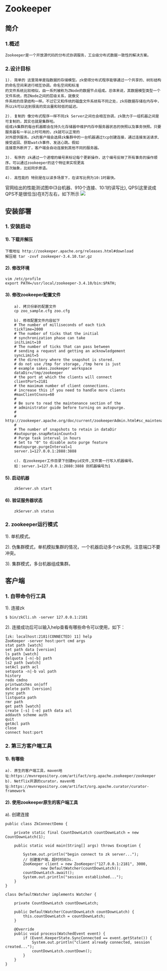 # Zookeeper

## 简介
### 1.概述 
    Zookeeper是一个开放源代码的分布式协调服务，工业级分布式数据一致性的解决方案。
### 2.设计目标
    1). 简单的 这里简单是指数据的存储模型。zk使得分布式程序能够通过一个共享的、树形结构的命名空间来进行相互协调。命名空间和标准
    的文件系统比较相似，由一系列被称为ZNode的数据节点组成。总体来说，其数据模型类型一个文件系统，而ZNode之间的层级关系，就像文
    件系统的目录结构一样。不过它又和传统的磁盘文件系统有不同之处，zk将数据存储在内存中，所以zk可以达到很高的突出量和较低的延迟。
       
    2). 复制的 像分布式程序一样不同zk Server之间也会相互协调，zk致力于一组机器之间是可复制的，其实也就是集群啦。
    组成zk集群的每台机器都会在持久化存储器中维护内存中服务器状态的快照以及事务快照。只要服务器有一半以上时可用的，zk就可以正常的
    对外提供服务。zk的客户端会选择zk集群中的一台机器通过tcp创建连接，通过连接发送请求、接受返回、获取watch事件、发送心跳。假如
    连接意外断开了，客户端会自动连接到其他不同的服务器。
     
    3). 有序的 zk通过一个递增的编号来标记每个更新操作，这个编号反映了所有事务的操作顺序。可以通过zookeeper的这个特征来实现更高
    层次抽象，比如同步原语。
     
    4). 高性能的 特别是在以读多场景下，在读写比例为10:1时最快。

官网给出的性能测试图中(3台机器、910个连接、10:1的读写比), QPS(这里说成QPS不是很恰当)在8万左右，如下所示
![](https://zookeeper.apache.org/doc/r3.4.10/images/zkperfRW-3.2.jpg)
    
    

## 安装部署

### 1. 安装启动
    
#### 1). 下载并解压 
    下载地址 http://zookeeper.apache.org/releases.html#download
    解压缩 tar -zxvf zookeeper-3.4.10.tar.gz
    
#### 2). 修改环境
    vim /etc/profile
    export PATH=/usr/local/zookeeper-3.4.10/bin:$PATH;
#### 3). 修改zookeeper配置文件
        
        a). 拷贝份新的配置文件
        cp zoo_sample.cfg zoo.cfg
        
        b). 修改配置文件内容如下
        # The number of milliseconds of each tick
        tickTime=2000
        # The number of ticks that the initial 
        # synchronization phase can take
        initLimit=10
        # The number of ticks that can pass between 
        # sending a request and getting an acknowledgement
        syncLimit=5
        # the directory where the snapshot is stored.
        # do not use /tmp for storage, /tmp here is just 
        # example sakes.zookeeper workspace
        dataDir=/tmp/zookeeper 
        # the port at which the clients will connect
        clientPort=2181
        # the maximum number of client connections.
        # increase this if you need to handle more clients
        #maxClientCnxns=60
        #
        # Be sure to read the maintenance section of the 
        # administrator guide before turning on autopurge.
        #
        # http://zookeeper.apache.org/doc/current/zookeeperAdmin.html#sc_maintenance
        #
        # The number of snapshots to retain in dataDir
        #autopurge.snapRetainCount=3
        # Purge task interval in hours
        # Set to "0" to disable auto purge feature
        #autopurge.purgeInterval=1
        server.1=127.0.0.1:2888:3888
        
        c). 在zookeeper工作目录下创建myid文件,文件第一行写入机器编号。
        如：server.1=127.0.0.1:2888:3888 则机器编号为1
        
#### 5). 启动机器
    
        zkServer.sh start
    
#### 6). 验证服务器状态
    
        zkServer.sh status
        
### 2.	zookeeper运行模式
  
  1). 单机模式。
  
  2). 伪集群模式，单机模拟集群的情况，一个机器启动多个zk实例，注意端口不要冲突。
  
  3). 集群模式，多台机器组成集群。

## 客户端

### 1. 自带命令行工具
1). 连接zk 
    
    $ bin/zkCli.sh -server 127.0.0.1:2181
    
2). 连接成功后可以输入help查看有哪些命令可以使用，如下：
	
	[zk: localhost:2181(CONNECTED) 11] help
	ZooKeeper -server host:port cmd args
	stat path [watch]
	set path data [version]
	ls path [watch]
	delquota [-n|-b] path
	ls2 path [watch]
	setAcl path acl
	setquota -n|-b val path
	history 
	redo cmdno
	printwatches on|off
	delete path [version]
	sync path
	listquota path
	rmr path
	get path [watch]
	create [-s] [-e] path data acl
	addauth scheme auth
	quit 
	getAcl path
	close 
	connect host:port
### 2. 第三方客户端工具
#### 1). 有哪些
	
	a). 原生的客户端工具，maven地址:https://mvnrepository.com/artifact/org.apache.zookeeper/zookeeper
	b). Netflix开源的curator，maven地址:https://mvnrepository.com/artifact/org.apache.curator/curator-framework

#### 2). 使用zookeeper原生的客户端工具
	
a). 创建连接

```
public class ZkConnectDemo {

    private static final CountDownLatch countDownLatch = new CountDownLatch(1);

    public static void main(String[] args) throws Exception {

        System.out.println("begin connect to zk server...");
        // 创建客户端，超时时间3s.
        ZooKeeper client = new ZooKeeper("127.0.0.1:2181", 3000,
                new DefaultWatcher(countDownLatch));
        countDownLatch.await();
        System.out.println("session established...");
    }
}

class DefaultWatcher implements Watcher {

    private CountDownLatch countDownLatch;

    public DefaultWatcher(CountDownLatch countDownLatch) {
        this.countDownLatch = countDownLatch;
    }

    @Override
    public void process(WatchedEvent event) {
        if (Event.KeeperState.SyncConnected == event.getState()) {
            System.out.println("client already connected, session created...");
            countDownLatch.countDown();
        }
    }
}
```
      
